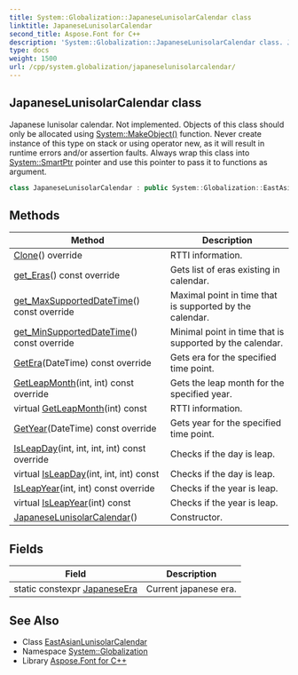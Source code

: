 ```yaml
---
title: System::Globalization::JapaneseLunisolarCalendar class
linktitle: JapaneseLunisolarCalendar
second_title: Aspose.Font for C++
description: 'System::Globalization::JapaneseLunisolarCalendar class. Japanese lunisolar calendar. Not implemented. Objects of this class should only be allocated using System::MakeObject() function. Never create instance of this type on stack or using operator new, as it will result in runtime errors and/or assertion faults. Always wrap this class into System::SmartPtr pointer and use this pointer to pass it to functions as argument in C++.'
type: docs
weight: 1500
url: /cpp/system.globalization/japaneselunisolarcalendar/
---
```

## JapaneseLunisolarCalendar class


Japanese lunisolar calendar. Not implemented. Objects of this class should only be allocated using [System::MakeObject()](../../system/makeobject/) function. Never create instance of this type on stack or using operator new, as it will result in runtime errors and/or assertion faults. Always wrap this class into [System::SmartPtr](../../system/smartptr/) pointer and use this pointer to pass it to functions as argument.

```cpp
class JapaneseLunisolarCalendar : public System::Globalization::EastAsianLunisolarCalendar
```

## Methods

| Method | Description |
| --- | --- |
| [Clone](./clone/)() override | RTTI information. |
| [get_Eras](./get_eras/)() const override | Gets list of eras existing in calendar. |
| [get_MaxSupportedDateTime](./get_maxsupporteddatetime/)() const override | Maximal point in time that is supported by the calendar. |
| [get_MinSupportedDateTime](./get_minsupporteddatetime/)() const override | Minimal point in time that is supported by the calendar. |
| [GetEra](./getera/)(DateTime) const override | Gets era for the specified time point. |
| [GetLeapMonth](./getleapmonth/)(int, int) const override | Gets the leap month for the specified year. |
| virtual [GetLeapMonth](./getleapmonth/)(int) const | RTTI information. |
| [GetYear](./getyear/)(DateTime) const override | Gets year for the specified time point. |
| [IsLeapDay](./isleapday/)(int, int, int, int) const override | Checks if the day is leap. |
| virtual [IsLeapDay](./isleapday/)(int, int, int) const | Checks if the day is leap. |
| [IsLeapYear](./isleapyear/)(int, int) const override | Checks if the year is leap. |
| virtual [IsLeapYear](./isleapyear/)(int) const | Checks if the year is leap. |
| [JapaneseLunisolarCalendar](./japaneselunisolarcalendar/)() | Constructor. |
## Fields

| Field | Description |
| --- | --- |
| static constexpr [JapaneseEra](./japaneseera/) | Current japanese era. |
## See Also

* Class [EastAsianLunisolarCalendar](../eastasianlunisolarcalendar/)
* Namespace [System::Globalization](../)
* Library [Aspose.Font for C++](../../)
